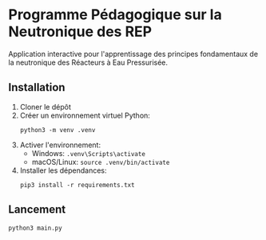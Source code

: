 # Programme Pédagogique sur la Neutronique des REP

Application interactive pour l'apprentissage des principes fondamentaux de la neutronique des Réacteurs à Eau Pressurisée.

## Installation

1. Cloner le dépôt
2. Créer un environnement virtuel Python:
   ```
   python3 -m venv .venv
   ```
3. Activer l'environnement:
   - Windows: `.venv\Scripts\activate`
   - macOS/Linux: `source .venv/bin/activate`
4. Installer les dépendances:
   ```
   pip3 install -r requirements.txt
   ```

## Lancement

```
python3 main.py
``` 